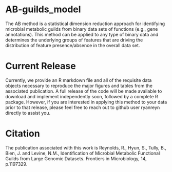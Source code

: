 # AB-guilds_model

The AB method is a statistical dimension reduction approach for identifying microbial metabolic guilds from binary data sets of functions (e.g., gene annotations). This method can be applied to any type of binary data and determines the underlying groups of features that are driving the distribution of feature presence/absence in the overall data set.

# Current Release

Currently, we provide an R markdown file and all of the requisite data objects necessary to reproduce the major figures and tables from the associated publication. A full release of the code will be made available to download and implement independently soon, followed by a complete R package. However, if you are interested in applying this method to your data prior to that release, please feel free to reach out to github user ryanreyn directly to assist you.

# Citation

The publication associated with this work is Reynolds, R., Hyun, S., Tully, B., Bien, J. and Levine, N.M., Identification of Microbial Metabolic Functional Guilds from Large Genomic Datasets. Frontiers in Microbiology, 14, p.1197329.
